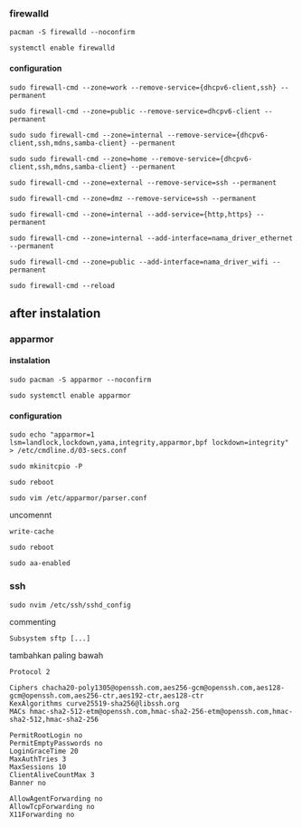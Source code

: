 ### firewalld

```
pacman -S firewalld --noconfirm
```

```
systemctl enable firewalld
```
#### configuration
```
sudo firewall-cmd --zone=work --remove-service={dhcpv6-client,ssh} --permanent
```
```
sudo firewall-cmd --zone=public --remove-service=dhcpv6-client --permanent
```
```
sudo sudo firewall-cmd --zone=internal --remove-service={dhcpv6-client,ssh,mdns,samba-client} --permanent
```
```
sudo sudo firewall-cmd --zone=home --remove-service={dhcpv6-client,ssh,mdns,samba-client} --permanent
```
```
sudo firewall-cmd --zone=external --remove-service=ssh --permanent
```
```
sudo firewall-cmd --zone=dmz --remove-service=ssh --permanent
```
```
sudo firewall-cmd --zone=internal --add-service={http,https} --permanent
```
```
sudo firewall-cmd --zone=internal --add-interface=nama_driver_ethernet --permanent
```
```
sudo firewall-cmd --zone=public --add-interface=nama_driver_wifi --permanent
```
```
sudo firewall-cmd --reload
```
## after instalation

### apparmor
#### instalation
```
sudo pacman -S apparmor --noconfirm
```
```
sudo systemctl enable apparmor
```
#### configuration
```
sudo echo "apparmor=1 lsm=landlock,lockdown,yama,integrity,apparmor,bpf lockdown=integrity" > /etc/cmdline.d/03-secs.conf
```
```
sudo mkinitcpio -P
```
```
sudo reboot
```
```
sudo vim /etc/apparmor/parser.conf
```
uncomennt
```
write-cache
```

```
sudo reboot
```
```
sudo aa-enabled
```
### ssh
```
sudo nvim /etc/ssh/sshd_config
```
commenting
```
Subsystem sftp [...]
```
tambahkan paling bawah
```
Protocol 2

Ciphers chacha20-poly1305@openssh.com,aes256-gcm@openssh.com,aes128-gcm@openssh.com,aes256-ctr,aes192-ctr,aes128-ctr
KexAlgorithms curve25519-sha256@libssh.org
MACs hmac-sha2-512-etm@openssh.com,hmac-sha2-256-etm@openssh.com,hmac-sha2-512,hmac-sha2-256

PermitRootLogin no
PermitEmptyPasswords no
LoginGraceTime 20
MaxAuthTries 3
MaxSessions 10
ClientAliveCountMax 3
Banner no

AllowAgentForwarding no
AllowTcpForwarding no
X11Forwarding no
```

